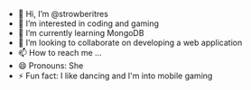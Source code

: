 - 👋 Hi, I’m @strowberitres
- 👀 I’m interested in coding and gaming
- 🌱 I’m currently learning MongoDB
- 💞️ I’m looking to collaborate on developing a web application
- 📫 How to reach me ...
- 😄 Pronouns: She
- ⚡ Fun fact: I like dancing and I'm into mobile gaming

<!---
strowberitres/strowberitres is a ✨ special ✨ repository because its `README.md` (this file) appears on your GitHub profile.
You can click the Preview link to take a look at your changes.
--->
